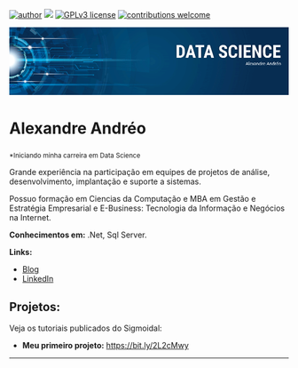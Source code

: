 [![author](https://img.shields.io/badge/author-carlosfab-red.svg)](https://www.linkedin.com/in/carlosfab) [![](https://img.shields.io/badge/python-3.7+-blue.svg)](https://www.python.org/downloads/release/python-365/) [![GPLv3 license](https://img.shields.io/badge/License-GPLv3-blue.svg)](http://perso.crans.org/besson/LICENSE.html) [![contributions welcome](https://img.shields.io/badge/contributions-welcome-brightgreen.svg?style=flat)](https://github.com/carlosfab/data_science/issues)

<p align="center">
  <img src="banner.Data.Science_aandreo.png" >
</p>

# Alexandre Andréo
<sub>*Iniciando minha carreira em Data Science </sub>

Grande experiência na participação em equipes de projetos de análise, desenvolvimento, implantação e suporte a sistemas.

Possuo formação em Ciencias da Computação e MBA em Gestão e Estratégia Empresarial e  E-Business: Tecnologia da Informação e Negócios na Internet.

**Conhecimentos em:** .Net, Sql Server.

**Links:**
* [Blog](http://sigmoidal.ai)
* [LinkedIn](https://www.linkedin.com/in/carlosfab)



## Projetos:
Veja os tutoriais publicados do Sigmoidal:

* **Meu primeiro projeto:** https://bit.ly/2L2cMwy


---




